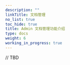 ```yaml
---
description: ""
linkTitle: 文档管理
no_list: true
toc_hide: true
title: Admin 文档管理功能介绍
type: docs
weight: 6
working_in_progress: true
---
```


// TBD


